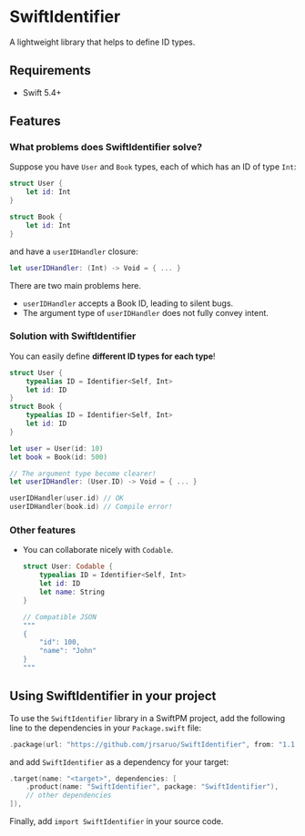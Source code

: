 # SwiftIdentifier

A lightweight library that helps to define ID types.

## Requirements

- Swift 5.4+

## Features

### What problems does SwiftIdentifier solve?

Suppose you have `User` and `Book` types, each of which has an ID of type `Int`:

```swift
struct User {
    let id: Int
}

struct Book {
    let id: Int
}
```

and have a `userIDHandler` closure:

```swift
let userIDHandler: (Int) -> Void = { ... }
```

There are two main problems here.

- `userIDHandler` accepts a Book ID, leading to silent bugs.
- The argument type of `userIDHandler` does not fully convey intent.

### Solution with SwiftIdentifier

You can easily define **different ID types for each type**!

```swift
struct User {
    typealias ID = Identifier<Self, Int>
    let id: ID
}
struct Book {
    typealias ID = Identifier<Self, Int>
    let id: ID
}

let user = User(id: 10)
let book = Book(id: 500)

// The argument type become clearer!
let userIDHandler: (User.ID) -> Void = { ... }

userIDHandler(user.id) // OK
userIDHandler(book.id) // Compile error!
```

### Other features

- You can collaborate nicely with `Codable`.
  
  ```swift
  struct User: Codable {
      typealias ID = Identifier<Self, Int>
      let id: ID
      let name: String
  }
  
  // Compatible JSON
  """
  {
      "id": 100,
      "name": "John"
  }
  """
  ```

## Using SwiftIdentifier in your project

To use the `SwiftIdentifier` library in a SwiftPM project, add the following line to the dependencies in your `Package.swift` file:

```swift
.package(url: "https://github.com/jrsaruo/SwiftIdentifier", from: "1.1.0"),
```

and add `SwiftIdentifier` as a dependency for your target:

```swift
.target(name: "<target>", dependencies: [
    .product(name: "SwiftIdentifier", package: "SwiftIdentifier"),
    // other dependencies
]),
```

Finally, add `import SwiftIdentifier` in your source code.
